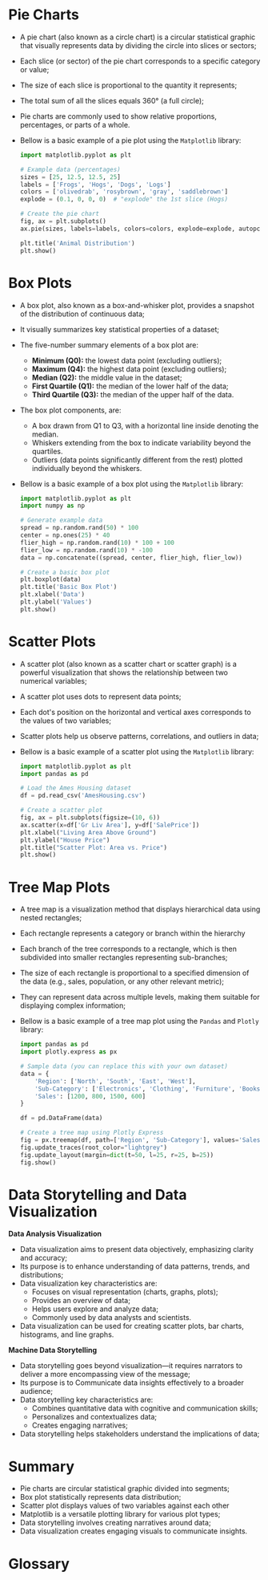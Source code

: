 # Pie Charts

 - A pie chart (also known as a circle chart) is a circular statistical graphic that visually represents data by dividing the circle into slices or sectors;
 - Each slice (or sector) of the pie chart corresponds to a specific category or value;
 - The size of each slice is proportional to the quantity it represents;
 - The total sum of all the slices equals 360° (a full circle);
 - Pie charts are commonly used to show relative proportions, percentages, or parts of a whole.
 - Bellow is a basic example of a pie plot using the `Matplotlib` library:

    ```python
    import matplotlib.pyplot as plt

    # Example data (percentages)
    sizes = [25, 12.5, 12.5, 25]
    labels = ['Frogs', 'Hogs', 'Dogs', 'Logs']
    colors = ['olivedrab', 'rosybrown', 'gray', 'saddlebrown']
    explode = (0.1, 0, 0, 0)  # "explode" the 1st slice (Hogs)

    # Create the pie chart
    fig, ax = plt.subplots()
    ax.pie(sizes, labels=labels, colors=colors, explode=explode, autopct='%1.1f%%', shadow=True, startangle=90)

    plt.title('Animal Distribution')
    plt.show()
    ```

# Box Plots

 - A box plot, also known as a box-and-whisker plot, provides a snapshot of the distribution of continuous data;
 - It visually summarizes key statistical properties of a dataset; 
 - The five-number summary elements of a box plot are:
    - **Minimum (Q0):** the lowest data point (excluding outliers);
    - **Maximum (Q4):** the highest data point (excluding outliers);
    - **Median (Q2):** the middle value in the dataset;
    - **First Quartile (Q1):** the median of the lower half of the data;
    - **Third Quartile (Q3):** the median of the upper half of the data.
 - The box plot components, are:
    - A box drawn from Q1 to Q3, with a horizontal line inside denoting the median.
    - Whiskers extending from the box to indicate variability beyond the quartiles.
    - Outliers (data points significantly different from the rest) plotted individually beyond the whiskers.
 - Bellow is a basic example of a box plot using the `Matplotlib` library:
 
    ```python
    import matplotlib.pyplot as plt
    import numpy as np

    # Generate example data
    spread = np.random.rand(50) * 100
    center = np.ones(25) * 40
    flier_high = np.random.rand(10) * 100 + 100
    flier_low = np.random.rand(10) * -100
    data = np.concatenate((spread, center, flier_high, flier_low))

    # Create a basic box plot
    plt.boxplot(data)
    plt.title('Basic Box Plot')
    plt.xlabel('Data')
    plt.ylabel('Values')
    plt.show()
    ```
# Scatter Plots

 - A scatter plot (also known as a scatter chart or scatter graph) is a powerful visualization that shows the relationship between two numerical variables;
 - A scatter plot uses dots to represent data points;
 - Each dot's position on the horizontal and vertical axes corresponds to the values of two variables;
 - Scatter plots help us observe patterns, correlations, and outliers in data;
 - Bellow is a basic example of a scatter plot using the `Matplotlib` library:

    ```python
    import matplotlib.pyplot as plt
    import pandas as pd

    # Load the Ames Housing dataset
    df = pd.read_csv('AmesHousing.csv')

    # Create a scatter plot
    fig, ax = plt.subplots(figsize=(10, 6))
    ax.scatter(x=df['Gr Liv Area'], y=df['SalePrice'])
    plt.xlabel("Living Area Above Ground")
    plt.ylabel("House Price")
    plt.title("Scatter Plot: Area vs. Price")
    plt.show()
    ```

# Tree Map Plots

 - A tree map is a visualization method that displays hierarchical data using nested rectangles;
 - Each rectangle represents a category or branch within the hierarchy
 - Each branch of the tree corresponds to a rectangle, which is then subdivided into smaller rectangles representing sub-branches;
 - The size of each rectangle is proportional to a specified dimension of the data (e.g., sales, population, or any other relevant metric);
 - They can represent data across multiple levels, making them suitable for displaying complex information;
 - Bellow is a basic example of a tree map plot using the `Pandas` and `Plotly` library:

    ```python
    import pandas as pd
    import plotly.express as px

    # Sample data (you can replace this with your own dataset)
    data = {
        'Region': ['North', 'South', 'East', 'West'],
        'Sub-Category': ['Electronics', 'Clothing', 'Furniture', 'Books'],
        'Sales': [1200, 800, 1500, 600]
    }

    df = pd.DataFrame(data)

    # Create a tree map using Plotly Express
    fig = px.treemap(df, path=['Region', 'Sub-Category'], values='Sales')
    fig.update_traces(root_color="lightgrey")
    fig.update_layout(margin=dict(t=50, l=25, r=25, b=25))
    fig.show()
    ```

# Data Storytelling and Data Visualization

**Data Analysis Visualization**

 - Data visualization aims to present data objectively, emphasizing clarity and accuracy;
 - Its purpose is to enhance understanding of data patterns, trends, and distributions;
 - Data visualization key characteristics are:
    - Focuses on visual representation (charts, graphs, plots);
    - Provides an overview of data;
    - Helps users explore and analyze data;
    - Commonly used by data analysts and scientists.
 - Data visualization can be used for creating scatter plots, bar charts, histograms, and line graphs.

**Machine Data Storytelling**

 - Data storytelling goes beyond visualization—it requires narrators to deliver a more encompassing view of the message;
 - Its purpose is to Communicate data insights effectively to a broader audience;
 - Data storytelling key characteristics are:
    - Combines quantitative data with cognitive and communication skills;
    - Personalizes and contextualizes data;
    - Creates engaging narratives;
 - Data storytelling helps stakeholders understand the implications of data;

# Summary

 - Pie charts are circular statistical graphic divided into segments;
 - Box plot statistically represents data distribution;
 - Scatter plot displays values of two variables against each other
 - Matplotlib is a versatile plotting library for various plot types;
 - Data storytelling involves creating narratives around data;
 - Data visualization creates engaging visuals to communicate insights.

# Glossary
